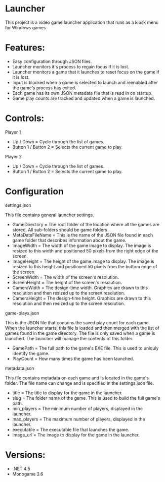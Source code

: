 # Launcher
This project is a video game launcher application that runs as a kiosk menu for Windows games.

# Features:
- Easy configuration through JSON files.
- Launcher monitors it's process to regain focus if it is lost.
- Launcher monitors a game that it launches to reset focus on the game if it is lost.
- Input is blocked when a game is selected to launch and reenabled after the game's process has exited.
- Each game has its own JSON metadata file that is read in on startup.
- Game play counts are tracked and updated when a game is launched.

# Controls:
Player 1
- Up / Down           = Cycle through the list of games.
- Button 1 / Button 2 = Selects the current game to play.

Player 2
- Up / Down           = Cycle through the list of games.
- Button 1 / Button 2 = Selects the current game to play.

# Configuration
settings.json

This file contains general launcher settings.
- GameDirectory    = The root folder of the location where all the games are stored. All sub-folders should be game folders.
- MetaDataFileName = This is the name of the JSON file found in each game folder that describes information about the game.
- ImageWidth       = The width of the game image to display.  The image is resized to this width and positioned 50 pixels from the right edge of the screen.
- ImageHeight      = The height of the game image to display.  The image is resized to this height and positioned 50 pixels from the bottom edge of the screen.
- ScreenWidth      = The width of the screen's resolution.
- ScreenHeight     = The height of the screen's resolution.
- CameraWidth      = The design-time width. Graphics are drawn to this resolution and then resized up to the screen resolution.
- CameraHeight     = The design-time height. Graphics are drawn to this resolution and then resized up to the screen resolution.

game-plays.json

This is the JSON file that contains the saved play count for each game.  When the launcher starts, this file is loaded and then merged with the list of games found in the game directory.  The file is only saved when a game is launched.  The launcher will manage the contents of this folder.
- GamePath  = The full path to the game's EXE file.  This is used to uniquly identify the game.
- PlayCount = How many times the game has been launched.

metadata.json

This file contains metadata on each game and is located in the game's folder.  The file name can change and is specified in the settings.json file.
- title       = The title to display for the game in the launcher.
- slug        = The folder name of the game.  This is used to build the full game's path.
- min_players = The minimum number of players, displayed in the launcher.
- max_players = The maximum number of players, displayed in the launcher.
- executable  = The executable file that launches the game.
- image_url   = The image to display for the game in the launcher.

# Versions:
- .NET 4.5
- Monogame 3.6